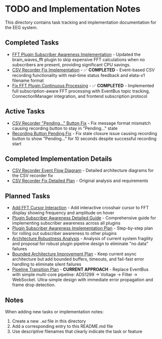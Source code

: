 # TODO and Implementation Notes

This directory contains task tracking and implementation documentation for the EEG system.

## Completed Tasks

- [FFT Plugin Subscriber Awareness Implementation](./fft_plugin_subscriber_awareness_implementation.md) - Updated the brain_waves_fft plugin to skip expensive FFT calculations when no subscribers are present, providing significant CPU savings.
- [CSV Recorder Fix Implementation](./csv_recorder_implementation_plan.md) - ✅ **COMPLETED** - Event-based CSV recording functionality with real-time status feedback and elata-v1 filename format
- [Fix FFT Plugin Continuous Processing](./fix-fft-plugin-continuous-processing.md) - ✅ **COMPLETED** - Implemented full subscription-aware FFT processing with EventBus topic tracking, ConnectionManager integration, and frontend subscription protocol

## Active Tasks
- [CSV Recorder "Pending..." Button Fix](./csv_recorder_pending_fix_plan.md) - Fix message format mismatch causing recording button to stay in "Pending..." state
- [Recording Button Pending Fix](./recording_button_pending_fix_plan.md) - Fix stale closure issue causing recording button to show "Pending..." for 10 seconds despite successful recording start

## Completed Implementation Details

- [CSV Recorder Event Flow Diagram](./csv_recorder_event_flow_diagram.md) - Detailed architecture diagrams for the CSV recorder fix
- [CSV Recorder Fix Detailed Plan](./csv_recorder_fix_detailed_plan.md) - Original analysis and requirements

## Planned Tasks

- [Add FFT Cursor Interaction](./add-fft-cursor-interaction.md) - Add interactive crosshair cursor to FFT display showing frequency and amplitude on hover
- [Plugin Subscriber Awareness Detailed Guide](./plugin_subscriber_awareness_detailed_guide.md) - Comprehensive guide for implementing subscriber awareness across all plugins
- [Plugin Subscriber Awareness Implementation Plan](./plugin_subscriber_awareness_implementation_plan.md) - Step-by-step plan for rolling out subscriber awareness to other plugins
- [Architecture Robustness Analysis](./architecture-robustness-analysis.md) - Analysis of current system fragility and proposal for robust plugin pipeline design to eliminate "no data" failures
- [Bounded Architecture Improvement Plan](./bounded-architecture-improvement-plan.md) - Keep current async architecture but add bounded buffers, timeouts, and fail-fast error handling to eliminate silent failures
- [Pipeline Transition Plan](./pipeline-transition-plan.md) - **CURRENT APPROACH** - Replace EventBus with simple multi-core pipeline: ADS1299 → Voltage → Filter → WebSocket. Ultra-simple design with immediate error propagation and frame drop detection.

## Notes

When adding new tasks or implementation notes:
1. Create a new `.md` file in this directory
2. Add a corresponding entry to this README.md file
3. Use descriptive filenames that clearly indicate the task or feature